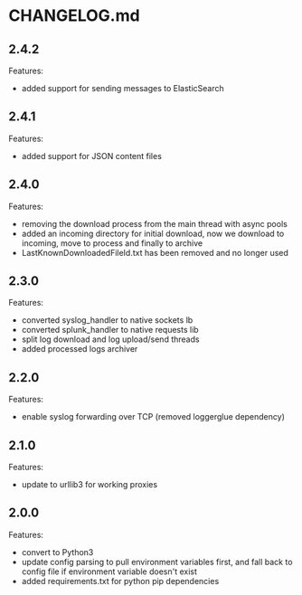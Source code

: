 # CHANGELOG.md

## 2.4.2
Features:
- added support for sending messages to ElasticSearch

## 2.4.1
Features:
- added support for JSON content files

## 2.4.0
Features:
 - removing the download process from the main thread with async pools
 - added an incoming directory for initial download, now we download to incoming, move to process and finally to archive
 - LastKnownDownloadedFileId.txt has been removed and no longer used
## 2.3.0
Features:
 - converted syslog_handler to native sockets lb
 - converted splunk_handler to native requests lib
 - split log download and log upload/send threads
 - added processed logs archiver

## 2.2.0
Features:
  - enable syslog forwarding over TCP (removed loggerglue dependency)

## 2.1.0

Features:
  - update to urllib3 for working proxies

## 2.0.0

Features:
  - convert to Python3
  - update config parsing to pull environment variables first, and fall back to config file if environment variable doesn't exist
  - added requirements.txt for python pip dependencies
